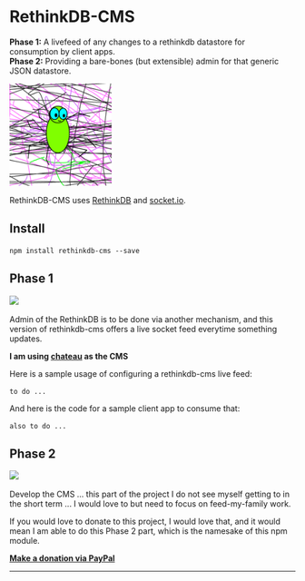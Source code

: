 # RethinkDB-CMS



**Phase 1:** A livefeed of any changes to a rethinkdb datastore for consumption by client apps.    
**Phase 2:** Providing a bare-bones (but extensible) admin for that generic JSON datastore.      


<img src="https://raw.githubusercontent.com/krisrandall/rethinkdb-cms/master/logo.png" width="180">


RethinkDB-CMS uses [RethinkDB](https://www.rethinkdb.com/) and [socket.io](http://socket.io/). 

## Install

```
npm install rethinkdb-cms --save
```


## Phase 1

  ![](https://img.shields.io/badge/status-work_in_progress-yellow.svg)
  
Admin of the RethinkDB is to be done via another mechanism, and this version of rethinkdb-cms offers a live socket feed everytime something updates.

**I am using [chateau](https://github.com/neumino/chateau) as the CMS**

Here is a sample usage of configuring a rethinkdb-cms live feed:

```
to do ...
```

And here is the code for a sample client app to consume that:

```
also to do ...
```



## Phase 2

  ![](https://img.shields.io/badge/status-on_hold-red.svg)
  
  
Develop the CMS ... this part of the project I do not see myself getting to in the short term ... I would love to but need to focus on feed-my-family work.

If you would love to donate to this project, I would love that, and it would mean I am able to do this Phase 2 part, which is the namesake of this npm module.


**[Make a donation via PayPal](https://www.paypal.com/cgi-bin/webscr?cmd=_s-xclick&hosted_button_id=EBCA9GCD7W3YJ)**




---

